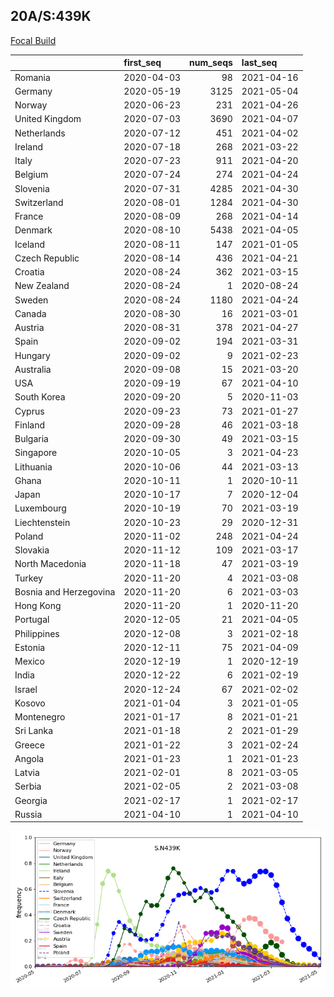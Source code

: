 

## 20A/S:439K
[Focal Build](https://nextstrain.org/groups/neherlab/ncov/S.N439K?c=gt-S_439&f_region=Europe)

|                        | first_seq   |   num_seqs | last_seq   |
|:-----------------------|:------------|-----------:|:-----------|
| Romania                | 2020-04-03  |         98 | 2021-04-16 |
| Germany                | 2020-05-19  |       3125 | 2021-05-04 |
| Norway                 | 2020-06-23  |        231 | 2021-04-26 |
| United Kingdom         | 2020-07-03  |       3690 | 2021-04-07 |
| Netherlands            | 2020-07-12  |        451 | 2021-04-02 |
| Ireland                | 2020-07-18  |        268 | 2021-03-22 |
| Italy                  | 2020-07-23  |        911 | 2021-04-20 |
| Belgium                | 2020-07-24  |        274 | 2021-04-24 |
| Slovenia               | 2020-07-31  |       4285 | 2021-04-30 |
| Switzerland            | 2020-08-01  |       1284 | 2021-04-30 |
| France                 | 2020-08-09  |        268 | 2021-04-14 |
| Denmark                | 2020-08-10  |       5438 | 2021-04-05 |
| Iceland                | 2020-08-11  |        147 | 2021-01-05 |
| Czech Republic         | 2020-08-14  |        436 | 2021-04-21 |
| Croatia                | 2020-08-24  |        362 | 2021-03-15 |
| New Zealand            | 2020-08-24  |          1 | 2020-08-24 |
| Sweden                 | 2020-08-24  |       1180 | 2021-04-24 |
| Canada                 | 2020-08-30  |         16 | 2021-03-01 |
| Austria                | 2020-08-31  |        378 | 2021-04-27 |
| Spain                  | 2020-09-02  |        194 | 2021-03-31 |
| Hungary                | 2020-09-02  |          9 | 2021-02-23 |
| Australia              | 2020-09-08  |         15 | 2021-03-20 |
| USA                    | 2020-09-19  |         67 | 2021-04-10 |
| South Korea            | 2020-09-20  |          5 | 2020-11-03 |
| Cyprus                 | 2020-09-23  |         73 | 2021-01-27 |
| Finland                | 2020-09-28  |         46 | 2021-03-18 |
| Bulgaria               | 2020-09-30  |         49 | 2021-03-15 |
| Singapore              | 2020-10-05  |          3 | 2021-04-23 |
| Lithuania              | 2020-10-06  |         44 | 2021-03-13 |
| Ghana                  | 2020-10-11  |          1 | 2020-10-11 |
| Japan                  | 2020-10-17  |          7 | 2020-12-04 |
| Luxembourg             | 2020-10-19  |         70 | 2021-03-19 |
| Liechtenstein          | 2020-10-23  |         29 | 2020-12-31 |
| Poland                 | 2020-11-02  |        248 | 2021-04-24 |
| Slovakia               | 2020-11-12  |        109 | 2021-03-17 |
| North Macedonia        | 2020-11-18  |         47 | 2021-03-19 |
| Turkey                 | 2020-11-20  |          4 | 2021-03-08 |
| Bosnia and Herzegovina | 2020-11-20  |          6 | 2021-03-03 |
| Hong Kong              | 2020-11-20  |          1 | 2020-11-20 |
| Portugal               | 2020-12-05  |         21 | 2021-04-05 |
| Philippines            | 2020-12-08  |          3 | 2021-02-18 |
| Estonia                | 2020-12-11  |         75 | 2021-04-09 |
| Mexico                 | 2020-12-19  |          1 | 2020-12-19 |
| India                  | 2020-12-22  |          6 | 2021-02-19 |
| Israel                 | 2020-12-24  |         67 | 2021-02-02 |
| Kosovo                 | 2021-01-04  |          3 | 2021-01-05 |
| Montenegro             | 2021-01-17  |          8 | 2021-01-21 |
| Sri Lanka              | 2021-01-18  |          2 | 2021-01-29 |
| Greece                 | 2021-01-22  |          3 | 2021-02-24 |
| Angola                 | 2021-01-23  |          1 | 2021-01-23 |
| Latvia                 | 2021-02-01  |          8 | 2021-03-05 |
| Serbia                 | 2021-02-05  |          2 | 2021-03-08 |
| Georgia                | 2021-02-17  |          1 | 2021-02-17 |
| Russia                 | 2021-04-10  |          1 | 2021-04-10 |

![Overall trends S.N439K](/overall_trends_figures/overall_trends_S.N439K.png)
